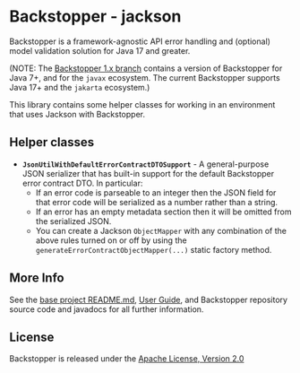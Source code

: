 # Backstopper - jackson

Backstopper is a framework-agnostic API error handling and (optional) model validation solution for Java 17 and greater.

(NOTE: The [Backstopper 1.x branch](https://github.com/Nike-Inc/backstopper/tree/v1.x) contains a version of
Backstopper for Java 7+, and for the `javax` ecosystem. The current Backstopper supports Java 17+ and the `jakarta`
ecosystem.)

This library contains some helper classes for working in an environment that uses Jackson with Backstopper.

## Helper classes

* **`JsonUtilWithDefaultErrorContractDTOSupport`** - A general-purpose JSON serializer that has built-in support for the
  default Backstopper error contract DTO. In particular:
    * If an error code is parseable to an integer then the JSON field for that error code will be serialized as a number
      rather than a string.
    * If an error has an empty metadata section then it will be omitted from the serialized JSON.
    * You can create a Jackson `ObjectMapper` with any combination of the above rules turned on or off by using the
      `generateErrorContractObjectMapper(...)` static factory method.

## More Info

See the [base project README.md](../README.md), [User Guide](../USER_GUIDE.md), and Backstopper repository source code
and javadocs for all further information.

## License

Backstopper is released under the [Apache License, Version 2.0](http://www.apache.org/licenses/LICENSE-2.0)
